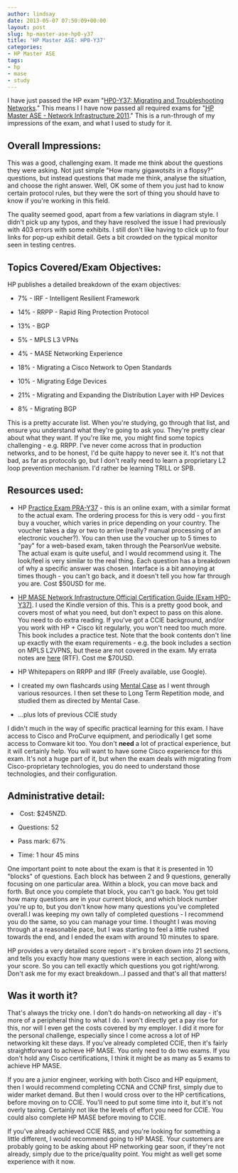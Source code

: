 ```yaml
---
author: lindsay
date: 2013-05-07 07:50:09+00:00
layout: post
slug: hp-master-ase-hp0-y37
title: 'HP Master ASE: HP0-Y37'
categories:
- HP Master ASE
tags:
- hp
- mase
- study
---
```


I have just passed the HP exam "[HP0-Y37: Migrating and Troubleshooting Networks](http://www.certificationexplorer.com/Documents/HP0-Y37.pdf)." This means I I have now passed all required exams for "[HP Master ASE - Network Infrastructure 2011](https://www.hpe.com/certification/data_card/HP_MASE_Network_Infrastructure_2011.html)." This is a run-through of my impressions of the exam, and what I used to study for it.


## Overall Impressions:


This was a good, challenging exam. It made me think about the questions they were asking. Not just simple "How many gigawotsits in a flopsy?" questions, but instead questions that made me think, analyse the situation, and choose the right answer. Well, OK some of them you just had to know certain protocol rules, but they were the sort of thing you should have to know if you're working in this field.

The quality seemed good, apart from a few variations in diagram style. I didn't pick up any typos, and they have resolved the issue I had previously with 403 errors with some exhibits. I still don't like having to click up to four links for pop-up exhibit detail. Gets a bit crowded on the typical monitor seen in testing centres.


## Topics Covered/Exam Objectives:


HP publishes a detailed breakdown of the exam objectives:


  * 7% - IRF - Intelligent Resilient Framework

  * 14% - RRPP - Rapid Ring Protection Protocol

  * 13% - BGP

  * 5% - MPLS L3 VPNs

  * 4% - MASE Networking Experience

  * 18% - Migrating a Cisco Network to Open Standards

  * 10% - Migrating Edge Devices

  * 21% - Migrating and Expanding the Distribution Layer with HP Devices

  * 8% - Migrating BGP


This is a pretty accurate list. When you're studying, go through that list, and ensure you understand what they're going to ask you. They're pretty clear about what they want. If you're like me, you might find some topics challenging - e.g. RRPP. I've never come across that in production networks, and to be honest, I'd be quite happy to never see it. It's not that bad, as far as protocols go, but I don't really need to learn a proprietary L2 loop prevention mechanism. I'd rather be learning TRILL or SPB.


## Resources used:


  * HP [Practice Exam PRA-Y37](https://www.hpe.com/certification/practice_exams.html) - this is an online exam, with a similar format to the actual exam. The ordering process for this is very odd - you first buy a voucher, which varies in price depending on your country. The voucher takes a day or two to arrive (really? manual processing of an electronic voucher?). You can then use the voucher up to 5 times to "pay" for a web-based exam, taken through the PearsonVue website. The actual exam is quite useful, and I would recommend using it. The look/feel is very similar to the real thing. Each question has a breakdown of why a specific answer was chosen. Interface is a bit annoying at times though - you can't go back, and it doesn't tell you how far through you are. Cost $50USD for me.

  * [HP MASE Network Infrastructure Official Certification Guide (Exam HP0-Y37)](https://www.hpe.com/product/HP+MASE+Network+Infrastructure+Official+Exam+Certification+Guide+Exam+HP0-Y37-Hardcover-6053). I used the Kindle version of this. This is a pretty good book, and covers most of what you need, but don't expect to pass on this alone. You need to do extra reading. If you've got a CCIE background, and/or you work with HP + Cisco kit regularly, you won't need too much more. This book includes a practice test. Note that the book contents don't line up exactly with the exam requirements - e.g. the book includes a section on MPLS L2VPNS, but these are not covered in the exam. My errata notes are [here](/assets/2013/03/HP0-Y32-Technical-Errata.rtf) (RTF). Cost me $70USD.

  * HP Whitepapers on RRPP and IRF (Freely available, use Google).

  * I created my own flashcards using [Mental Case](http://www.mentalcaseapp.com) as I went through various resources. I then set these to Long Term Repetition mode, and studied them as directed by Mental Case.

  * ...plus lots of previous CCIE study


I didn't much in the way of specific practical learning for this exam. I have access to Cisco and ProCurve equipment, and periodically I get some access to Comware kit too. You don't **need** a lot of practical experience, but it will certainly help. You will want to have some Cisco experience for this exam. It's not a huge part of it, but when the exam deals with migrating from Cisco-proprietary technologies, you do need to understand those technologies, and their configuration.


## Administrative detail:


  *  Cost: $245NZD.

  * Questions: 52

  * Pass mark: 67%

  * Time: 1 hour 45 mins


One important point to note about the exam is that it is presented in 10 "blocks" of questions. Each block has between 2 and 9 questions, generally focusing on one particular area. Within a block, you can move back and forth. But once you complete that block, you can't go back. You get told how many questions are in your current block, and which block number you're up to, but you don't know how many questions you've completed overall.I was keeping my own tally of completed questions - I recommend you do the same, so you can manage your time. I thought I was moving through at a reasonable pace, but I was starting to feel a little rushed towards the end, and I ended the exam with around 10 minutes to spare.

HP provides a very detailed score report - it's broken down into 21 sections, and tells you exactly how many questions were in each section, along with your score. So you can tell exactly which questions you got right/wrong. Don't ask me for my exact breakdown...I passed and that's all that matters!


## Was it worth it?


That's always the tricky one. I don't do hands-on networking all day - it's more of a peripheral thing to what I do. I won't directly get a pay rise for this, nor will I even get the costs covered by my employer. I did it more for the personal challenge, especially since I come across a lot of HP networking kit these days. If you've already completed CCIE, then it's fairly straightforward to achieve HP MASE. You only need to do two exams. If you don't hold any Cisco certifications, I think it might be as many as 5 exams to achieve HP MASE.

If you are a junior engineer, working with both Cisco and HP equipment, then I would recommend completing CCNA and CCNP first, simply due to wider market demand. But then I would cross over to the HP certifications, before moving on to CCIE. You'll need to put some time into it, but it's not overly taxing. Certainly not like the levels of effort you need for CCIE. You could also complete HP MASE before moving to CCIE.

If you've already achieved CCIE R&S, and you're looking for something a little different, I would recommend going to HP MASE. Your customers are probably going to be asking about HP networking gear soon, if they're not already, simply due to the price/quality point. You might as well get some experience with it now.
